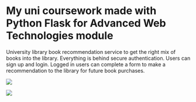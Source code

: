 # My uni coursework made with Python Flask for Advanced Web Technologies module
University library book recommendation service to get the right mix of books into the library.
Everything is behind secure authentication. Users can sign up and login.
Logged in users can complete a form to make a recommendation to the library for future book purchases.

![](https://github.com/bertusrocky/uni_coursework/blob/master/static/images/readmepic%201.png)

![](https://github.com/bertusrocky/uni_coursework/blob/master/static/images/readmepic2.png)
